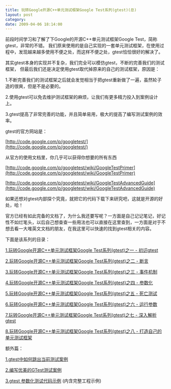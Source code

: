 ```yaml
---
title: 玩转Google开源C++单元测试框架Google Test系列(gtest)(总)
layout: post
category: 
date: 2009-04-06 18:14:00
---
```


前段时间学习和了解了下Google的开源C++单元测试框架Google Test，简称gtest，非常的不错。 我们原来使用的是自己实现的一套单元测试框架，在使用过程中，发现越来越多使用不便之处，而这样不便之处，gtest恰恰很好的解决了。

其实gtest本身的实现并不复杂，我们完全可以模仿gtest，不断的完善我们的测试框架， 但最后我们还是决定使用gtest取代掉原来的自己的测试框架，原因是：

1.不断完善我们的测试框架之后就会发觉相当于把gtest重新做了一遍，虽然轮子造的很爽，但是不是必要的。

2.使用gtest可以免去维护测试框架的麻烦，让我们有更多精力投入到案例设计上。

3.gtest提高了非常完善的功能，并且简单易用，极大的提高了编写测试案例的效率。

gtest的官方网站是：
  
[http://code.google.com/p/googletest/](http://code.google.com/p/googletest/)

从官方的使用文档里，你几乎可以获得你想要的所有东西 
  
[http://code.google.com/p/googletest/wiki/GoogleTestPrimer](http://code.google.com/p/googletest/wiki/GoogleTestPrimer)
  
[](http://code.google.com/p/googletest/wiki/GoogleTestPrimer)
  
[http://code.google.com/p/googletest/wiki/GoogleTestAdvancedGuide](http://code.google.com/p/googletest/wiki/GoogleTestAdvancedGuide)&nbsp;
  
[](http://code.google.com/p/googletest/wiki/GoogleTestAdvancedGuide)

如果还想对gtest内部探个究竟，就把它的代码下载下来研究吧，这就是开源的好处，哈！ 

官方已经有如此完备的文档了，为什么我还要写呢？一方面是自己记记笔记，好记性不如烂笔头，以后自己想查查一些用法也可以直接在这里查到，一方面是对于不想去看一大堆英文文档的朋友，在我这里可以快速的找到gtest相关的内容。 

下面是该系列的目录：
  
[1.玩转Google开源C++单元测试框架Google Test系列(gtest)之一 - 初识gtest](http://www.cnblogs.com/coderzh/archive/2009/03/31/1426758.html)
  
[2.玩转Google开源C++单元测试框架Google Test系列(gtest)之二 - 断言](http://www.cnblogs.com/coderzh/archive/2009/04/06/1430364.html)
  
[3.玩转Google开源C++单元测试框架Google Test系列(gtest)之三 - 事件机制](http://www.cnblogs.com/coderzh/archive/2009/04/06/1430396.html)
  
[4.玩转Google开源C++单元测试框架Google Test系列(gtest)之四 - 参数化](http://www.cnblogs.com/coderzh/archive/2009/04/08/1431297.html) 
  
[5.玩转Google开源C++单元测试框架Google Test系列(gtest)之五 - 死亡测试](http://www.cnblogs.com/coderzh/archive/2009/04/08/1432043.html) 
  
[6.玩转Google开源C++单元测试框架Google Test系列(gtest)之六 - 运行参数](http://www.cnblogs.com/coderzh/archive/2009/04/10/1432789.html) 
  
[7.玩转Google开源C++单元测试框架Google Test系列(gtest)之七 - 深入解析gtest](http://www.cnblogs.com/coderzh/archive/2009/04/11/1433744.html)
  
[8.玩转Google开源C++单元测试框架Google Test系列(gtest)之八 - 打造自己的单元测试框架](http://www.cnblogs.com/coderzh/archive/2009/04/12/1434155.html)

额外篇：
  
[1.gtest中如何跳出当前测试案例](http://www.cnblogs.com/coderzh/archive/2009/08/02/1536901.html)
  
[2.编写优美的GTest测试案例](http://www.cnblogs.com/coderzh/archive/2010/01/09/beautiful-testcase.html)
  
[3.gtest 参数化测试代码示例](http://www.cnblogs.com/coderzh/archive/2010/03/19/gtest_demo.html) (内含完整工程示例)